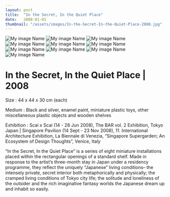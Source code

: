 ```yaml
---
layout: post
title:  "In the Secret, In the Quiet Place"
date:   2008-01-01
thumbnail: "/assets/images/In-the-Secret-In-the-Quiet-Place-2008.jpg"
---
```


![My image Name](/assets/images/In-the-Secret-In-the-Quiet_01.jpg)
![My image Name](/assets/images/In-the-Secret-In-the-Quiet_02.jpg)
![My image Name](/assets/images/In-the-Secret-In-the-Quiet_03.jpg)
![My image Name](/assets/images/In-the-Secret-In-the-Quiet_04.jpg)
![My image Name](/assets/images/In-the-Secret-In-the-Quiet_05.jpg)
![My image Name](/assets/images/In-the-Secret-In-the-Quiet_06.jpg)
![My image Name](/assets/images/In-the-Secret-In-the-Quiet_07.jpg)
![My image Name](/assets/images/In-the-Secret-In-the-Quiet_08.jpg)
![My image Name](/assets/images/In-the-Secret-In-the-Quiet_09.jpg)
![My image Name](/assets/images/In-the-Secret-In-the-Quiet_10.jpg)

# In the Secret, In the Quiet Place | 2008

Size
: 44 x 44 x 30 cm (each)

Medium
: Black and silver, enamel paint, miniature plastic toys, other miscellaneous plastic objects and wooden shelves</p>

Exhibition
: Scai x Scai (14 - 28 Jun 2008), The BAR vol. 2 Exhibition, Tokyo Japan &#124; Singapore Pavilion (14 Sept - 23 Nov 2008), 11. International Architecture Exhibition, La Biennale di Venezia, “Singapore Supergarden; An Ecosystem of Design Thoughts”, Venice, Italy
         
“In the Secret, In the Quiet Place” is a series of eight miniature installations placed within the rectangular openings of a standard shelf.   Made in response to the artist’s three-month stay in Japan under a residency programme, they reflect the uniquely “Japanese” living conditions– the intensely private, secret interior both metaphorically and physically; the cramped living conditions of Tokyo city life; the solitude and loneliness of the outsider and the rich imaginative fantasy worlds the Japanese dream up and inhabit so easily.